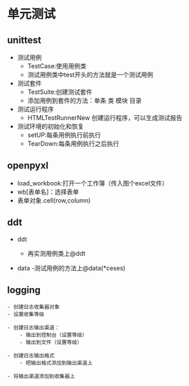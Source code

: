 # 单元测试


## unittest
- 测试用例
    - TestCase:使用用例类
    - 测试用例类中test开头的方法就是一个测试用例
- 测试套件
    -  TestSuite:创建测试套件
    - 添加用例到套件的方法：单条 类  模块  目录
- 测试运行程序
    - HTMLTestRunnerNew 创建运行程序，可以生成测试报告
- 测试环境的初始化和恢复
    - setUP:每条用例执行前执行
    - TearDown:每条用例执行之后执行
    
    
## openpyxl

- load_workbook:打开一个工作簿（传入图个excel文件）
- wb[表单名]：选择表单
- 表单对象.cell(row,column)
    
 
    
## ddt 
- ddt
     - 再实测用例类上@ddt

- data
    -测试用例的方法上@data(*ceses) 
    
    
## logging
    - 创建日志收集器对象
    - 设置收集等级
    
    - 创建日志输出渠道：
        - 输出到控制台（设置等级）
        - 输出到文件（设置等级）
        
    - 创建日志输出格式
        - 把输出格式添加到输出渠道上
        
    - 将输出渠道添加到收集器上
        
       





